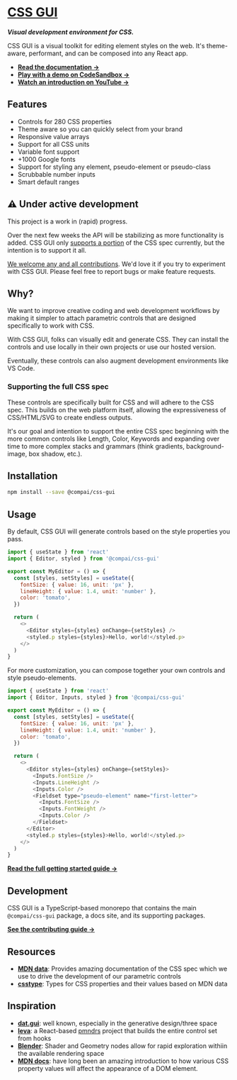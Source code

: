 # [CSS GUI](https://components.ai/open-source/css-gui)

**_Visual development environment for CSS._**

CSS GUI is a visual toolkit for editing element styles on the web.
It's theme-aware, performant, and can be composed into any React app.

- [**Read the documentation &rarr;**](https://components.ai/open-source/css-gui)
- [**Play with a demo on CodeSandbox &rarr;**](https://codesandbox.io/s/cssgui-example-w1c9h5)
- [**Watch an introduction on YouTube &rarr;**](https://www.youtube.com/watch?v=b6J2TGyDYc0)

## Features

- Controls for 280 CSS properties
- Theme aware so you can quickly select from your brand
- Responsive value arrays
- Support for all CSS units 
- Variable font support
- +1000 Google fonts
- Support for styling any element, pseudo-element or pseudo-class
- Scrubbable number inputs
- Smart default ranges

## ⚠️ Under active development

This project is a work in (rapid) progress.

Over the next few weeks the API will be stabilizing as more functionality is added.
CSS GUI only [supports a portion](https://components.ai/open-source/css-gui/unsupported)
of the CSS spec currently, but the intention is to support it all.

[We welcome any and all contributions](https://github.com/components-ai/css.gui/blob/main/.github/contributing.md).
We'd love it if you try to experiment with CSS GUI. Please feel free to report bugs
or make feature requests.

## Why?

We want to improve creative coding and web development workflows by making
it simpler to attach parametric controls that are designed specifically
to work with CSS.

With CSS GUI, folks can visually edit and generate CSS. They can install
the controls and use locally in their own projects or use our hosted version.

Eventually, these controls can also augment development environments like VS Code.

### Supporting the full CSS spec

These controls are specifically built for CSS and will adhere to the CSS spec.
This builds on the web platform itself, allowing the expressiveness of CSS/HTML/SVG
to create endless outputs.

It's our goal and intention to support the entire CSS spec beginning with the more
common controls like Length, Color, Keywords and expanding over time to more complex
stacks and grammars (think gradients, background-image, box shadow, etc.).

## Installation

```sh
npm install --save @compai/css-gui
```

## Usage

By default, CSS GUI will generate controls based on the style properties you pass.

```js
import { useState } from 'react'
import { Editor, styled } from '@compai/css-gui'

export const MyEditor = () => {
  const [styles, setStyles] = useState({
    fontSize: { value: 16, unit: 'px' },
    lineHeight: { value: 1.4, unit: 'number' },
    color: 'tomato',
  })

  return (
    <>
      <Editor styles={styles} onChange={setStyles} />
      <styled.p styles={styles}>Hello, world!</styled.p>
    </>
  )
}
```

For more customization, you can compose together your own controls and style
pseudo-elements.

```js
import { useState } from 'react'
import { Editor, Inputs, styled } from '@compai/css-gui'

export const MyEditor = () => {
  const [styles, setStyles] = useState({
    fontSize: { value: 16, unit: 'px' },
    lineHeight: { value: 1.4, unit: 'number' },
    color: 'tomato',
  })

  return (
    <>
      <Editor styles={styles} onChange={setStyles}>
        <Inputs.FontSize />
        <Inputs.LineHeight />
        <Inputs.Color />
        <Fieldset type="pseudo-element" name="first-letter">
          <Inputs.FontSize />
          <Inputs.FontWeight />
          <Inputs.Color />
        </Fieldset>
      </Editor>
      <styled.p styles={styles}>Hello, world!</styled.p>
    </>
  )
}
```

[**Read the full getting started guide &rarr;**](https://components.ai/open-source/css-gui/getting-started)

## Development

CSS GUI is a TypeScript-based monorepo that contains the main `@compai/css-gui` package, a docs site,
and its supporting packages.

[**See the contributing guide &rarr;**](https://github.com/components-ai/css.gui/blob/main/.github/contributing.md)

## Resources

- [**MDN data**](https://github.com/mdn/data/blob/main/css/properties.json): Provides amazing documentation of the CSS spec which we use to drive the development of our parametric controls
- [**csstype**](https://github.com/frenic/csstype): Types for CSS properties and their values based on MDN data

## Inspiration

- [**dat.gui**](https://github.com/dataarts/dat.gui): well known, especially in the generative design/three space
- [**leva**](https://github.com/pmndrs/leva): a React-based [pmndrs](https://pmnd.rs/) project that builds the entire control set from hooks
- [**Blender**](https://blender.org): Shader and Geometry nodes allow for rapid exploration withiin the available rendering space
- [**MDN docs**](https://developer.mozilla.org/en-US/): have long been an amazing introduction to how various CSS property values will affect the appearance of a DOM element.
